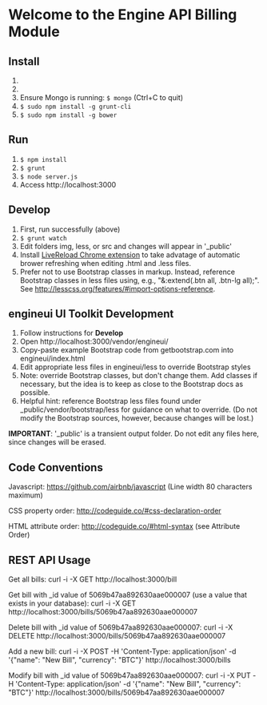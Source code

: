 # Welcome to the Engine API Billing Module

## Install

1. <Install latest Node.js>
1. <Install latest MongoDB>
1. Ensure Mongo is running: `$ mongo` (Ctrl+C to quit)
1. `$ sudo npm install -g grunt-cli`
1. `$ sudo npm install -g bower`

## Run

1. `$ npm install`
1. `$ grunt`
1. `$ node server.js`
1. Access http://localhost:3000

## Develop

1. First, run successfully (above)
1. `$ grunt watch`
1. Edit folders img, less, or src and changes will appear in '_public'
1. Install [LiveReload Chrome extension](https://chrome.google.com/webstore/detail/livereload/jnihajbhpnppcggbcgedagnkighmdlei?hl=en) to take advatage of automatic brower refreshing when editing .html and .less files.
1. Prefer not to use Bootstrap classes in markup.  Instead, reference Bootstrap classes in less files using, e.g., "&:extend(.btn all, .btn-lg all);".  See http://lesscss.org/features/#import-options-reference.

## engineui UI Toolkit Development

1. Follow instructions for **Develop**
1. Open http://localhost:3000/vendor/engineui/
1. Copy-paste example Bootstrap code from getbootstrap.com into engineui/index.html
1. Edit appropriate less files in engineui/less to override Bootstrap styles
1. Note: override Bootstrap classes, but don't change them.  Add classes if necessary, but the idea is to keep as close to the Bootstrap docs as possible.
1. Helpful hint: reference Bootstrap less files found under _public/vendor/bootstrap/less for guidance on what to override.  (Do not modify the Bootstrap sources, however, because changes will be lost.)

**IMPORTANT**: '_public' is a transient output folder.  Do not edit any files here, since changes will be erased.

## Code Conventions

Javascript: https://github.com/airbnb/javascript (Line width 80 characters maximum)

CSS property order: http://codeguide.co/#css-declaration-order

HTML attribute order: http://codeguide.co/#html-syntax (see Attribute Order)

## REST API Usage

Get all bills:
curl -i -X GET http://localhost:3000/bill

Get bill with _id value of 5069b47aa892630aae000007 (use a value that exists in your database):
curl -i -X GET http://localhost:3000/bills/5069b47aa892630aae000007

Delete bill with _id value of 5069b47aa892630aae000007:
curl -i -X DELETE http://localhost:3000/bills/5069b47aa892630aae000007

Add a new bill:
curl -i -X POST -H 'Content-Type: application/json' -d '{"name": "New Bill", "currency": "BTC"}' http://localhost:3000/bills

Modify bill with _id value of 5069b47aa892630aae000007:
curl -i -X PUT -H 'Content-Type: application/json' -d '{"name": "New Bill", "currency": "BTC"}' http://localhost:3000/bills/5069b47aa892630aae000007
